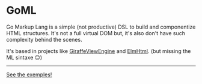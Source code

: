 # GoML

Go Markup Lang is a simple (not productive) DSL to build and componentize HTML structures.
It's not a full virtual DOM but, it's also don't have such complexity behind the scenes.

It's based in projects like [GiraffeViewEngine](https://github.com/giraffe-fsharp/Giraffe.ViewEngine/tree/master) and [ElmHtml](https://github.com/elm/html). (but missing the ML sintaxe :pensive:)


---

[See the exemples!](https://github.com/yuri-potatoq/goml/tree/main/examples)